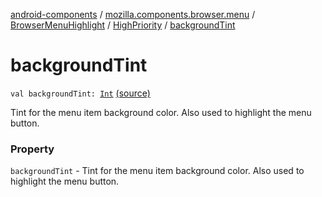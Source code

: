 [android-components](../../../index.md) / [mozilla.components.browser.menu](../../index.md) / [BrowserMenuHighlight](../index.md) / [HighPriority](index.md) / [backgroundTint](./background-tint.md)

# backgroundTint

`val backgroundTint: `[`Int`](https://kotlinlang.org/api/latest/jvm/stdlib/kotlin/-int/index.html) [(source)](https://github.com/mozilla-mobile/android-components/blob/master/components/browser/menu/src/main/java/mozilla/components/browser/menu/BrowserMenuHighlight.kt#L61)

Tint for the menu item background color.
Also used to highlight the menu button.

### Property

`backgroundTint` - Tint for the menu item background color.
Also used to highlight the menu button.